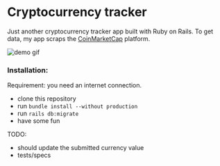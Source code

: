 # Cryptocurrency tracker

Just another cryptocurrency tracker app built with Ruby on Rails.
To get data, my app scraps the [CoinMarketCap](https://coinmarketcap.com/all/views/all/) platform.

![demo gif](https://media.giphy.com/media/1XfikabAZ0X3DoNdGt/giphy.gif)

### Installation:

Requirement: you need an internet connection.

- clone this repository
- run `bundle install --without production`
- run `rails db:migrate`
- have some fun

TODO:

- should update the submitted currency value
- tests/specs
